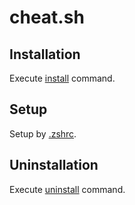 # cheat.sh

## Installation

Execute [install](../script/install) command.

## Setup

Setup by [.zshrc](../zsh/.symlink.zshrc).

## Uninstallation

Execute [uninstall](../script/uninstall) command.
